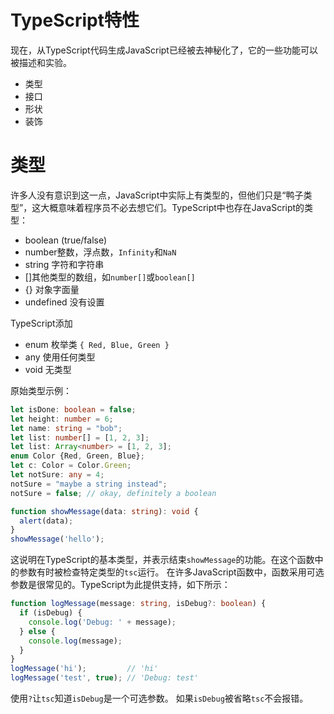# TypeScript特性

现在，从TypeScript代码生成JavaScript已经被去神秘化了，它的一些功能可以被描述和实验。

- 类型
- 接口
- 形状
- 装饰

# 类型

许多人没有意识到这一点，JavaScript中实际上有类型的，但他们只是“鸭子类型”，这大概意味着程序员不必去想它们。TypeScript中也存在JavaScript的类型：

- boolean (true/false)
- number整数，浮点数，`Infinity`和`NaN`
- string 字符和字符串
- []其他类型的数组，如`number[]`或`boolean[]`
- {} 对象字面量
- undefined 没有设置

TypeScript添加

- enum 枚举类 `{ Red, Blue, Green }`
- any 使用任何类型
- void 无类型

原始类型示例：

```typescript
let isDone: boolean = false;
let height: number = 6;
let name: string = "bob";
let list: number[] = [1, 2, 3];
let list: Array<number> = [1, 2, 3];
enum Color {Red, Green, Blue};
let c: Color = Color.Green;
let notSure: any = 4;
notSure = "maybe a string instead";
notSure = false; // okay, definitely a boolean

function showMessage(data: string): void {
  alert(data);
}
showMessage('hello');
```

这说明在TypeScript的基本类型，并表示结束`showMessage`的功能。在这个函数中的参数有时被检查特定类型的`tsc`运行。 在许多JavaScript函数中，函数采用可选参数是很常见的。TypeScript为此提供支持，如下所示：

```typescript
function logMessage(message: string, isDebug?: boolean) {
  if (isDebug) {
    console.log('Debug: ' + message);
  } else {
    console.log(message);
  }
}
logMessage('hi');         // 'hi'
logMessage('test', true); // 'Debug: test'
```

使用`?`让`tsc`知道`isDebug`是一个可选参数。 如果`isDebug`被省略`tsc`不会报错。